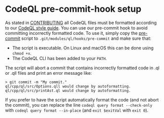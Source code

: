 # CodeQL pre-commit-hook setup

As stated in [CONTRIBUTING](../CONTRIBUTING.md) all CodeQL files must be formatted according to our [CodeQL style guide](ql-style-guide.md). You can use our pre-commit hook to avoid committing incorrectly formatted code. To use it, simply copy the [pre-commit](../misc/scripts/pre-commit) script to `.git/modules/ql/hooks/pre-commit` and make sure that:

- The script is executable. On Linux and macOS this can be done using `chmod +x`.
- The CodeQL CLI has been added to your `PATH`.

The script will abort a commit that contains incorrectly formatted code in .ql or .qll files and print an error message like:

```
> git commit -m "My commit."
ql/cpp/ql/src/Options.qll would change by autoformatting.
ql/cpp/ql/src/printAst.ql would change by autoformatting.
```

If you prefer to have the script automatically format the code (and not abort the commit), you can replace the line `codeql query format --check-only` with `codeql query format --in-place` (and `exit $exitVal` with `exit 0`).
